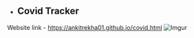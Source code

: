 * ## Covid Tracker 
Website link - https://ankitrekha01.github.io/covid.html
![Imgur](https://i.imgur.com/tYoq0vk.jpg)
